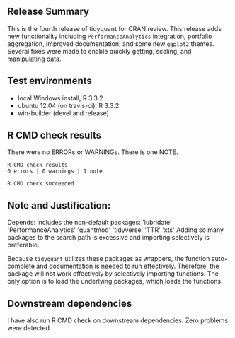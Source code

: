 ## Release Summary
This is the fourth release of tidyquant for CRAN review. This release adds new functionality including `PerformanceAnalytics` integration, portfolio aggregation, improved documentation, and some new `ggplot2` themes. Several fixes were made to enable quickly getting, scaling, and manipulating data.


## Test environments
* local Windows install, R 3.3.2
* ubuntu 12.04 (on travis-ci), R 3.3.2
* win-builder (devel and release)


## R CMD check results
There were no ERRORs or WARNINGs. There is one NOTE.

    R CMD check results
    0 errors | 0 warnings | 1 note 

    R CMD check succeeded

## Note and Justification:
Depends: includes the non-default packages:
  'lubridate' 'PerformanceAnalytics' 'quantmod' 'tidyverse' 'TTR' 'xts'
Adding so many packages to the search path is excessive and importing selectively is preferable.

Because `tidyquant` utilizes these packages as wrappers, the function auto-complete and documentation is needed to run effectively. Therefore, the package will not work effectively by selectively importing functions. The only option is to load the underlying packages, which loads the functions.

## Downstream dependencies
I have also run R CMD check on downstream dependencies. Zero problems were detected.
